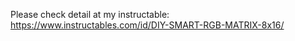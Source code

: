Please check detail at my instructable:
https://www.instructables.com/id/DIY-SMART-RGB-MATRIX-8x16/


